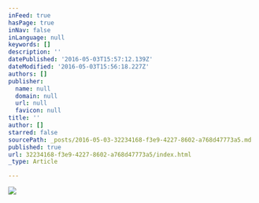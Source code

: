 ```yaml
---
inFeed: true
hasPage: true
inNav: false
inLanguage: null
keywords: []
description: ''
datePublished: '2016-05-03T15:57:12.139Z'
dateModified: '2016-05-03T15:56:18.227Z'
authors: []
publisher:
  name: null
  domain: null
  url: null
  favicon: null
title: ''
author: []
starred: false
sourcePath: _posts/2016-05-03-32234168-f3e9-4227-8602-a768d47773a5.md
published: true
url: 32234168-f3e9-4227-8602-a768d47773a5/index.html
_type: Article

---
```

![](https://the-grid-user-content.s3-us-west-2.amazonaws.com/d21dea9f-369e-4753-b047-f6324713c0fe.jpg)